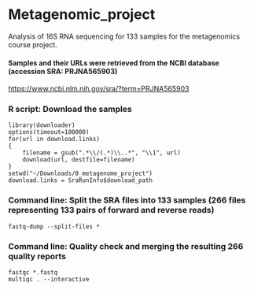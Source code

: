 # Metagenomic_project
Analysis of 16S RNA sequencing for 133 samples for the metagenomics course project.

#### Samples and their URLs were retrieved from the NCBI database (accession SRA: PRJNA565903)
https://www.ncbi.nlm.nih.gov/sra/?term=PRJNA565903

### R script: Download the samples
```
library(downloader)
options(timeout=100000)
for(url in download.links)
{
    filename = gsub(".*\\/(.*)\\..*", "\\1", url)
    download(url, destfile=filename)
}
setwd("~/Downloads/0_metagenome_project")
download.links = SraRunInfo$download_path
```
### Command line: Split the SRA files into 133 samples (266 files representing 133 pairs of forward and reverse reads)
```
fastq-dump --split-files *
```
### Command line: Quality check and merging the resulting 266 quality reports
```
fastqc *.fastq
multiqc . --interactive
```

